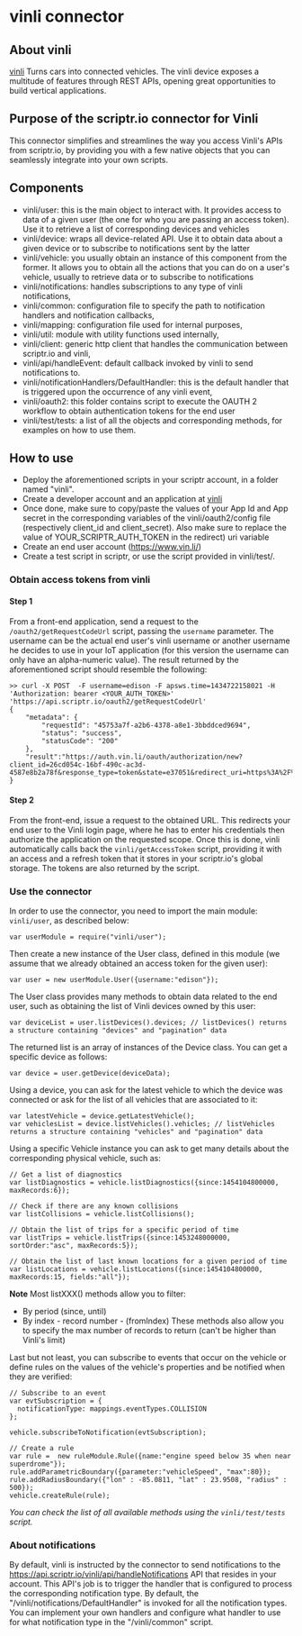 # vinli connector
## About vinli
[vinli](http://www.vin.li) Turns cars into connected vehicles. The vinli device exposes a multitude of features through REST APIs, opening great opportunities to build vertical applications.

## Purpose of the scriptr.io connector for Vinli
This connector simplifies and streamlines the way you access Vinli's APIs from scriptr.io, by providing you with a few native objects that you can seamlessly integrate into your own scripts.

## Components
- vinli/user: this is the main object to interact with. It provides access to data of a given user (the one for who you are passing an access token). Use it to retrieve a list of corresponding devices and vehicles
- vinli/device: wraps all device-related API. Use it to obtain data about a given device or to subscribe to notifications sent by the latter
- vinli/vehicle: you usually obtain an instance of this component from the former. It allows you to obtain all the actions that you can do on a user's vehicle, usually to retrieve data or to subscribe to notifications
- vinli/notifications: handles subscriptions to any type of vinli notifications, 
- vinli/common: configuration file to specify the path to notification handlers and notification callbacks,
- vinli/mapping: configuration file used for internal purposes,
- vinli/util: module with utility functions used internally,
- vinli/client: generic http client that handles the communication between scriptr.io and vinli,
- vinli/api/handleEvent: default callback invoked by vinli to send notifications to.
- vinli/notificationHandlers/DefaultHandler: this is the default handler that is triggered upon the occurrence of any
vinli event, 
- vinli/oauth2: this folder contains script to execute the OAUTH 2 workflow to obtain authentication tokens for the end user
- vinli/test/tests: a list of all the objects and corresponding methods, for examples on how to use them.

## How to use
- Deploy the aforementioned scripts in your scriptr account, in a folder named "vinli".
- Create a developer account and an application at [vinli](https://dev.vin.li)
- Once done, make sure to copy/paste the values of your App Id and App secret in the corresponding variables of the vinli/oauth2/config file (respectively client_id and client_secret). Also make sure to replace the value of YOUR_SCRIPTR_AUTH_TOKEN in the redirect)
uri variable
- Create an end user account (https://www.vin.li/)  
- Create a test script in scriptr, or use the script provided in vinli/test/. 

### Obtain access tokens from vinli

#### Step 1
From a front-end application, send a request to the ```/oauth2/getRequestCodeUrl``` script, passing the ```username``` parameter. 
The username can be the actual end user's vinli username or another username he decides to use in your IoT application (for this version the username can only have an alpha-numeric value). 
The result returned by the aforementioned script should resemble the following:

```
>> curl -X POST  -F username=edison -F apsws.time=1434722158021 -H 'Authorization: bearer <YOUR_AUTH_TOKEN>' 'https://api.scriptr.io/oauth2/getRequestCodeUrl'
{
	"metadata": {
		"requestId": "45753a7f-a2b6-4378-a8e1-3bbddced9694",
		"status": "success",
		"statusCode": "200"
	},
	"result":"https://auth.vin.li/oauth/authorization/new?client_id=26cd054c-16bf-490c-ac3d-4587e8b2a78f&response_type=token&state=e37051&redirect_uri=https%3A%2F%2Fapi.scriptr.io%2Fvinli%2Foauth2%2FgetAccessToken%3Fauth_token%3DRzH1KlYwQxc4Gg%3D%3D"
}
```
#### Step 2

From the front-end, issue a request to the obtained URL. This redirects your end user to the Vinli login page, 
where he has to enter his credentials then authorize the application on the requested scope. 
Once this is done, vinli automatically calls back the ```vinli/getAccessToken``` script, providing it with an access and a refresh token
 that it stores in your scriptr.io's global storage. The tokens are also returned by the script.

### Use the connector

In order to use the connector, you need to import the main module: ```vinli/user```, as described below:
```
var userModule = require("vinli/user");
```
Then create a new instance of the User class, defined in this module (we assume that we already obtained an access token for the given user):
```
var user = new userModule.User({username:"edison"});  
```
The User class provides many methods to obtain data related to the end user, such as obtaining the list of Vinli devices owned by this user:
```
var deviceList = user.listDevices().devices; // listDevices() returns a structure containing "devices" and "pagination" data
```
The returned list is an array of instances of the Device class. You can get a specific device as follows:
```
var device = user.getDevice(deviceData);
```
Using a device, you can ask for the latest vehicle to which the device was connected or ask for the list of all vehicles that are associated to it:
```
var latestVehicle = device.getLatestVehicle();
var vehiclesList = device.listVehicles().vehicles; // listVehicles returns a structure containing "vehicles" and "pagination" data
```
Using a specific Vehicle instance you can ask to get many details about the corresponding physical vehicle, such as:
```
// Get a list of diagnostics
var listDiagnostics = vehicle.listDiagnostics({since:1454104800000, maxRecords:6});

// Check if there are any known collisions
var listCollisions = vehicle.listCollisions();

// Obtain the list of trips for a specific period of time
var listTrips = vehicle.listTrips({since:1453248000000, sortOrder:"asc", maxRecords:5});

// Obtain the list of last known locations for a given period of time
var listLocations = vehicle.listLocations({since:1454104800000, maxRecords:15, fields:"all"});
```
**Note** Most listXXX() methods allow you to filter:
- By period (since, until)
- By index - record number - (fromIndex)
These methods also allow you to specify the max number of records to return (can't be higher than Vinli's limit)  

Last but not least, you can subscribe to events that occur on the vehicle or define rules on the values of the vehicle's properties and be notified when they are verified:
```
// Subscribe to an event
var evtSubscription = {
  notificationType: mappings.eventTypes.COLLISION
};
      
vehicle.subscribeToNotification(evtSubscription);

// Create a rule
var rule =  new ruleModule.Rule({name:"engine speed below 35 when near superdrome"});
rule.addParametricBoundary({parameter:"vehicleSpeed", "max":80});
rule.addRadiusBoundary({"lon" : -85.0811, "lat" : 23.9508, "radius" : 500});
vehicle.createRule(rule);
```

*You can check the list of all available methods using the ```vinli/test/tests``` script.*

### About notifications
By default, vinli is instructed by the connector to send notifications to the https://api.scriptr.io/vinli/api/handleNotifications API 
that resides in your account. This API's job is to trigger the handler that is configured to process the corresponding notification type.
By default, the "/vinli/notifications/DefaultHandler" is invoked for all the notification types. You can implement your own handlers 
and configure what handler to use for what notification type in the "/vinli/common" script.
